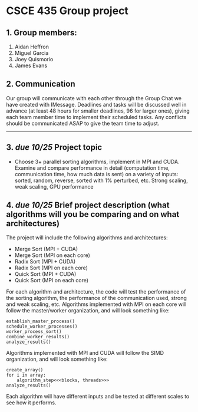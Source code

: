 # CSCE 435 Group project

## 1. Group members:
1. Aidan Heffron
2. Miguel Garcia
3. Joey Quismorio
4. James Evans

## 2. Communication
Our group will communicate with each other through the Group Chat we have created with IMessage. Deadlines and tasks will be discussed well in advance (at least 48 hours for smaller deadlines, 96 for larger ones), giving each team member time to implement their scheduled tasks. Any conflicts should be communicated ASAP to give the team time to adjust. 

---

## 3. _due 10/25_ Project topic
- Choose 3+ parallel sorting algorithms, implement in MPI and CUDA.  Examine and compare performance in detail (computation time, communication time, how much data is sent) on a variety of inputs: sorted, random, reverse, sorted with 1% perturbed, etc.  Strong scaling, weak scaling, GPU performance

## 4. _due 10/25_ Brief project description (what algorithms will you be comparing and on what architectures)
The project will include the following algorithms and architectures:

- Merge Sort (MPI + CUDA)
- Merge Sort (MPI on each core)
- Radix Sort (MPI + CUDA)
- Radix Sort (MPI on each core)
- Quick Sort (MPI + CUDA)
- Quick Sort (MPI on each core)

For each algorithm and architecture, the code will test the performance of the sorting algorithm, the performance of the communication used, strong and weak scaling, etc. Algorithms implemented with MPI on each core will follow the master/worker organization, and will look something like:

```
establish_master_process()
schedule_worker_processes()
worker_process_sort()
combine_worker_results()
analyze_results()
```

Algorithms implemented with MPI and CUDA will follow the SIMD organization, and will look something like:

```
create_array()
for i in array:
    algorithm_step<<<blocks, threads>>>
analyze_results()
```

Each algorithm will have different inputs and be tested at different scales to see how it performs.